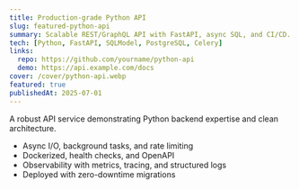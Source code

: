 ```yaml
---
title: Production-grade Python API
slug: featured-python-api
summary: Scalable REST/GraphQL API with FastAPI, async SQL, and CI/CD.
tech: [Python, FastAPI, SQLModel, PostgreSQL, Celery]
links:
  repo: https://github.com/yourname/python-api
  demo: https://api.example.com/docs
cover: /cover/python-api.webp
featured: true
publishedAt: 2025-07-01
---
```


A robust API service demonstrating Python backend expertise and clean architecture.

- Async I/O, background tasks, and rate limiting
- Dockerized, health checks, and OpenAPI
- Observability with metrics, tracing, and structured logs
- Deployed with zero-downtime migrations
